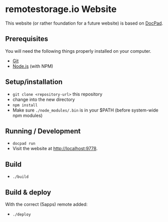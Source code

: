 # remotestorage.io Website

This website (or rather foundation for a future website) is based on
[DocPad](https://docpad.org).

## Prerequisites

You will need the following things properly installed on your computer.

* [Git](http://git-scm.com/)
* [Node.js](http://nodejs.org/) (with NPM)

## Setup/installation

* `git clone <repository-url>` this repository
* change into the new directory
* `npm install`
* Make sure `./node_modules/.bin` is in your $PATH (before system-wide npm modules)

## Running / Development

* `docpad run`
* Visit the website at [http://localhost:9778](http://localhost:9778).

## Build

* `./build`

## Build & deploy

With the correct (5apps) remote added:

* `./deploy`

